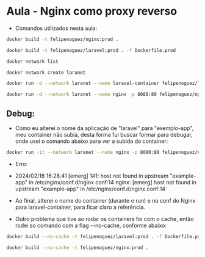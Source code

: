 # Aula - Nginx como proxy reverso

- Comandos utilizados nesta aula:

```bash
docker build -t felipenoguez/nginx:prod .
```
```bash
docker build -t felipenoguez/laravel:prod . -f Dockerfile.prod
```
```bash
docker network list
```
```bash
docker network create laranet
```
```bash
docker run -d --network laranet --name laravel-container felipenoguez/laravel:prod
```
```bash
docker run -d --network laranet --name nginx -p 8080:80 felipenoguez/nginx:prod
```

## Debug:
- Como eu alterei o nome da aplicação de "laravel" para "exemplo-app", meu container não subia, desta forma fui buscar formar para debugar, onde usei o comando abaixo para ver a subida do container:
```bash
docker run -it --network laranet --name nginx -p 8080:80 felipenoguez/nginx:prod
```
- Erro:
- 2024/02/16 16:28:41 [emerg] 1#1: host not found in upstream "example-app" in /etc/nginx/conf.d/nginx.conf:14
nginx: [emerg] host not found in upstream "example-app" in /etc/nginx/conf.d/nginx.conf:14`

- Ao final, alterei o nome do container (durante o run) e no conf do Nginx para laravel-container, para ficar claro a referência.

- Outro problema que tive ao rodar os containers foi com o cache, então rodei so comando com a flag --no-cache, conforme abaixo:
```bash
docker build --no-cache -t felipenoguez/laravel:prod . -f Dockerfile.prod
```
```bash
docker build --no-cache -t felipenoguez/nginx:prod .
```